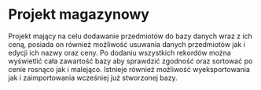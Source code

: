 # Projekt magazynowy
Projekt mający na celu dodawanie przedmiotów do bazy danych wraz z ich ceną, posiada on również możliwość usuwania danych przedmiotów jak i edycji ich nazwy oraz ceny.
Po dodaniu wszystkich rekordów można wyświetlić cała zawartość bazy aby sprawdzić zgodność oraz sortować po cenie rosnąco jak i malejąco. Istnieje również możliwość wyeksportowania jak i zaimportowania wcześniej już stworzonej bazy.
